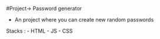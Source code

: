 #Project-> Password generator

- An project where you can create new random passwords

Stacks : 
    - HTML
    - JS
    - CSS